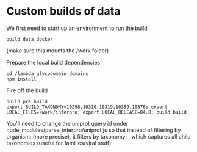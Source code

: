 # Custom builds of data

We first need to start up an environment to run the build

```
build_data_docker
```
(make sure this mounts the /work folder)

Prepare the local build dependencies

```
cd /lambda-glycodomain-domains
npm install
```

Fire off the build

```
build pre_build
export BUILD_TAXONOMY=10298,10310,10319,10359,10376; export LOCAL_FILES=/work/interpro; export LOCAL_RELEASE=84.0; build build
```

You'll need to change the uniprot query id under node_modules/parse_interpro/uniprot.js so that
instead of filtering by organism: (more precise), it filters by taxonomy: , which captures
all child taxonomies (useful for families/viral stuff).


